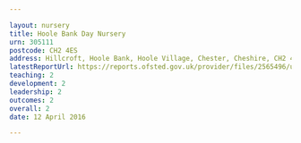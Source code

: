 ```yaml
---

layout: nursery
title: Hoole Bank Day Nursery
urn: 305111
postcode: CH2 4ES
address: Hillcroft, Hoole Bank, Hoole Village, Chester, Cheshire, CH2 4ES
latestReportUrl: https://reports.ofsted.gov.uk/provider/files/2565496/urn/305111.pdf
teaching: 2
development: 2
leadership: 2
outcomes: 2
overall: 2
date: 12 April 2016

---
```

